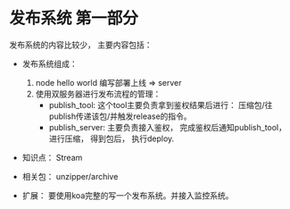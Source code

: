 # 发布系统 第一部分

发布系统的内容比较少， 主要内容包括：
* 发布系统组成：
    1. node hello world 编写部署上线 => server
    2. 使用双服务器进行发布流程的管理：
        * publish_tool: 这个tool主要负责拿到鉴权结果后进行： 压缩包/往publish传递该包/并触发release的指令。
        * publish_server: 主要负责接入鉴权， 完成鉴权后通知publish_tool， 进行压缩， 得到包后， 执行deploy.

* 知识点： Stream

* 相关包： unzipper/archive

* 扩展： 要使用koa完整的写一个发布系统。并接入监控系统。
